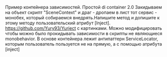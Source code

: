 Пример контейнера зависимостей. Простой di container 2.0 Закидываем на объект скрипт "SceneContext" и драг - дропаем в лист тот сервис - монобех, который собираемся внедрять.Напишите метод и допишите к этому методу пользовательский атрибут [Inject]. https://github.com/Yury93/Yurject с картинками.
Можно модифицировать чтобы можно было прокидывать зависимости в скрипты не являющиеся monobehavior.
В основе контейнера лежит антипаттерн ServiceLocator, которым пользователь пользуется не на прямую, а с помощью атрибута [inject]
